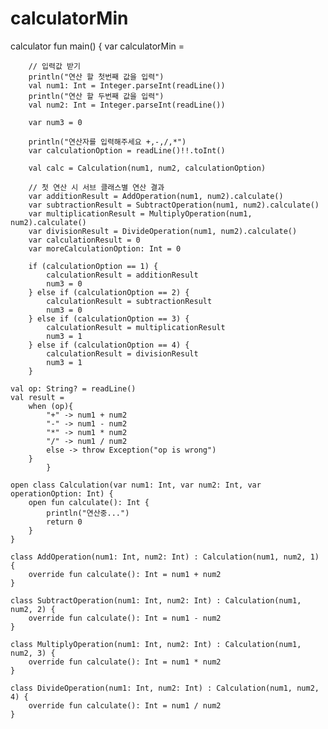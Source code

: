 # calculatorMin
calculator
fun main() {
        var calculatorMin =

        // 입력값 받기
        println("연산 할 첫번째 값을 입력")
        val num1: Int = Integer.parseInt(readLine())
        println("연산 할 두번째 값을 입력")
        val num2: Int = Integer.parseInt(readLine())

        var num3 = 0

        println("연산자를 입력해주세요 +,-,/,*")
        var calculationOption = readLine()!!.toInt()

        val calc = Calculation(num1, num2, calculationOption)

        // 첫 연산 시 서브 클래스별 연산 결과
        var additionResult = AddOperation(num1, num2).calculate()
        var subtractionResult = SubtractOperation(num1, num2).calculate()
        var multiplicationResult = MultiplyOperation(num1, num2).calculate()
        var divisionResult = DivideOperation(num1, num2).calculate()
        var calculationResult = 0
        var moreCalculationOption: Int = 0

        if (calculationOption == 1) {
            calculationResult = additionResult
            num3 = 0
        } else if (calculationOption == 2) {
            calculationResult = subtractionResult
            num3 = 0
        } else if (calculationOption == 3) {
            calculationResult = multiplicationResult
            num3 = 1
        } else if (calculationOption == 4) {
            calculationResult = divisionResult
            num3 = 1
        }

    val op: String? = readLine()
    val result =
        when (op){
            "+" -> num1 + num2
            "-" -> num1 - num2
            "*" -> num1 * num2
            "/" -> num1 / num2
            else -> throw Exception("op is wrong")
        }
            }

    open class Calculation(var num1: Int, var num2: Int, var operationOption: Int) {
        open fun calculate(): Int {
            println("연산중...")
            return 0
        }
    }

    class AddOperation(num1: Int, num2: Int) : Calculation(num1, num2, 1) {
        override fun calculate(): Int = num1 + num2
    }

    class SubtractOperation(num1: Int, num2: Int) : Calculation(num1, num2, 2) {
        override fun calculate(): Int = num1 - num2
    }

    class MultiplyOperation(num1: Int, num2: Int) : Calculation(num1, num2, 3) {
        override fun calculate(): Int = num1 * num2
    }

    class DivideOperation(num1: Int, num2: Int) : Calculation(num1, num2, 4) {
        override fun calculate(): Int = num1 / num2
    }
